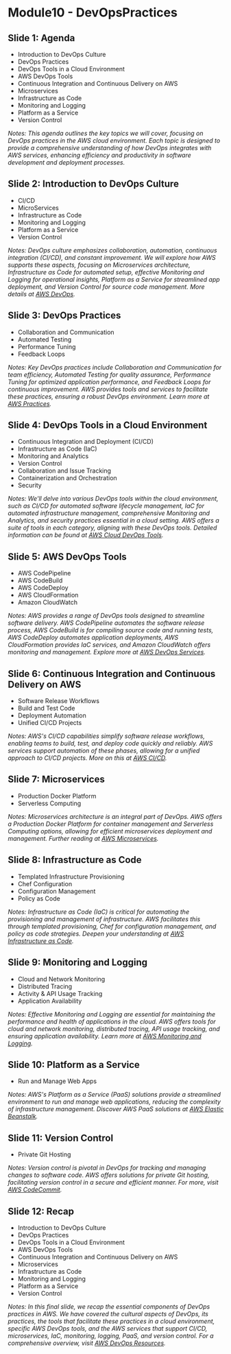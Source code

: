 # Module10 - DevOpsPractices



## Slide 1: Agenda

- Introduction to DevOps Culture
- DevOps Practices
- DevOps Tools in a Cloud Environment
- AWS DevOps Tools
- Continuous Integration and Continuous Delivery on AWS
- Microservices
- Infrastructure as Code
- Monitoring and Logging
- Platform as a Service
- Version Control

_Notes:
This agenda outlines the key topics we will cover, focusing on DevOps practices in the AWS cloud environment. Each topic is designed to provide a comprehensive understanding of how DevOps integrates with AWS services, enhancing efficiency and productivity in software development and deployment processes._

## Slide 2: Introduction to DevOps Culture

- CI/CD
- MicroServices
- Infrastructure as Code
- Monitoring and Logging
- Platform as a Service
- Version Control

_Notes:
DevOps culture emphasizes collaboration, automation, continuous integration (CI/CD), and constant improvement. We will explore how AWS supports these aspects, focusing on Microservices architecture, Infrastructure as Code for automated setup, effective Monitoring and Logging for operational insights, Platform as a Service for streamlined app deployment, and Version Control for source code management. More details at [AWS DevOps](https://aws.amazon.com/devops/what-is-devops/)._

## Slide 3: DevOps Practices

- Collaboration and Communication
- Automated Testing
- Performance Tuning
- Feedback Loops

_Notes:
Key DevOps practices include Collaboration and Communication for team efficiency, Automated Testing for quality assurance, Performance Tuning for optimized application performance, and Feedback Loops for continuous improvement. AWS provides tools and services to facilitate these practices, ensuring a robust DevOps environment. Learn more at [AWS Practices](https://aws.amazon.com/devops/)._

## Slide 4: DevOps Tools in a Cloud Environment

- Continuous Integration and Deployment (CI/CD)
- Infrastructure as Code (IaC)
- Monitoring and Analytics
- Version Control
- Collaboration and Issue Tracking
- Containerization and Orchestration
- Security

_Notes:
We'll delve into various DevOps tools within the cloud environment, such as CI/CD for automated software lifecycle management, IaC for automated infrastructure management, comprehensive Monitoring and Analytics, and security practices essential in a cloud setting. AWS offers a suite of tools in each category, aligning with these DevOps tools. Detailed information can be found at [AWS Cloud DevOps Tools](https://aws.amazon.com/products/devops/)._

## Slide 5: AWS DevOps Tools

- AWS CodePipeline
- AWS CodeBuild
- AWS CodeDeploy
- AWS CloudFormation
- Amazon CloudWatch

_Notes:
AWS provides a range of DevOps tools designed to streamline software delivery. AWS CodePipeline automates the software release process, AWS CodeBuild is for compiling source code and running tests, AWS CodeDeploy automates application deployments, AWS CloudFormation provides IaC services, and Amazon CloudWatch offers monitoring and management. Explore more at [AWS DevOps Services](https://aws.amazon.com/products/devops-tools/)._

## Slide 6: Continuous Integration and Continuous Delivery on AWS

- Software Release Workflows
- Build and Test Code
- Deployment Automation
- Unified CI/CD Projects

_Notes:
AWS's CI/CD capabilities simplify software release workflows, enabling teams to build, test, and deploy code quickly and reliably. AWS services support automation of these phases, allowing for a unified approach to CI/CD projects. More on this at [AWS CI/CD](https://aws.amazon.com/devops/continuous-integration/)._

## Slide 7: Microservices

- Production Docker Platform
- Serverless Computing

_Notes:
Microservices architecture is an integral part of DevOps. AWS offers a Production Docker Platform for container management and Serverless Computing options, allowing for efficient microservices deployment and management. Further reading at [AWS Microservices](https://aws.amazon.com/microservices/)._

## Slide 8: Infrastructure as Code

- Templated Infrastructure Provisioning
- Chef Configuration
- Configuration Management
- Policy as Code

_Notes:
Infrastructure as Code (IaC) is critical for automating the provisioning and management of infrastructure. AWS facilitates this through templated provisioning, Chef for configuration management, and policy as code strategies. Deepen your understanding at [AWS Infrastructure as Code](https://aws.amazon.com/devops/infrastructure-as-code/)._

## Slide 9: Monitoring and Logging

- Cloud and Network Monitoring
- Distributed Tracing
- Activity & API Usage Tracking
- Application Availability

_Notes:
Effective Monitoring and Logging are essential for maintaining the performance and health of applications in the cloud. AWS offers tools for cloud and network monitoring, distributed tracing, API usage tracking, and ensuring application availability. Learn more at [AWS Monitoring and Logging](https://aws.amazon.com/products/monitoring/)._

## Slide 10: Platform as a Service

- Run and Manage Web Apps

_Notes:
AWS's Platform as a Service (PaaS) solutions provide a streamlined environment to run and manage web applications, reducing the complexity of infrastructure management. Discover AWS PaaS solutions at [AWS Elastic Beanstalk](https://aws.amazon.com/elasticbeanstalk/)._

## Slide 11: Version Control

- Private Git Hosting

_Notes:
Version control is pivotal in DevOps for tracking and managing changes to software code. AWS offers solutions for private Git hosting, facilitating version control in a secure and efficient manner. For more, visit [AWS CodeCommit](https://aws.amazon.com/codecommit/)._

## Slide 12: Recap

- Introduction to DevOps Culture
- DevOps Practices
- DevOps Tools in a Cloud Environment
- AWS DevOps Tools
- Continuous Integration and Continuous Delivery on AWS
- Microservices
- Infrastructure as Code
- Monitoring and Logging
- Platform as a Service
- Version Control

_Notes:
In this final slide, we recap the essential components of DevOps practices in AWS. We have covered the cultural aspects of DevOps, its practices, the tools that facilitate these practices in a cloud environment, specific AWS DevOps tools, and the AWS services that support CI/CD, microservices, IaC, monitoring, logging, PaaS, and version control. For a comprehensive overview, visit [AWS DevOps Resources](https://aws.amazon.com/devops/)._
